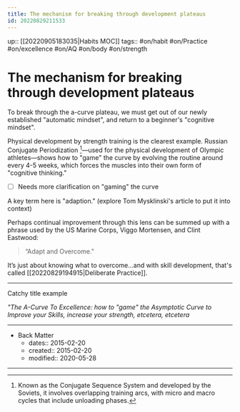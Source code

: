 ```yaml
---
title: The mechanism for breaking through development plateaus
id: 20220829211533
---
```

up:: [[20220905183035|Habits MOC]]
tags:: #on/habit #on/Practice #on/excellence #on/AQ #on/body #on/strength

# The mechanism for breaking through development plateaus
To break through the a-curve plateau, we must get out of our newly established "automatic mindset", and return to a beginner's "cognitive mindset". 

Physical development by strength training is the clearest example. 
Russian Conjugate Periodization [^1]—used for the physical development of Olympic athletes—shows how to "game" the curve by evolving the routine around every 4-5 weeks, which forces the muscles into their own form of "cognitive thinking."

- [ ] Needs more clarification on "gaming" the curve

A key term here is "adaption." (explore Tom Mysklinski's article to put it into context)

Perhaps continual improvement through this lens can be summed up with a phrase used by the US Marine Corps, Viggo Mortensen, and Clint Eastwood: 

> “Adapt and Overcome."

It’s just about knowing what to overcome…and with skill development, that's called [[20220829194915|Deliberate Practice]].

---
Catchy title example

*"The A-Curve To Excellence: how to "game" the Asymptotic Curve to Improve your Skills, increase your strength, etcetera, etcetera*

[^1]: Known as the Conjugate Sequence System and developed by the Soviets, it involves overlapping training arcs, with micro and macro cycles that include unloading phases.

---

- Back Matter
	- dates:: 2015-02-20
	- created:: 2015-02-20
	- modified:: 2020-05-28

---